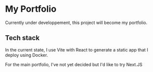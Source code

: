 # My Portfolio

Currently under developpement, this project will become my portfolio.

## Tech stack

In the current state, I use Vite with React to generate a static app that I deploy using Docker.

For the main portfolio, I've not yet decided but I'd like to try Next.JS